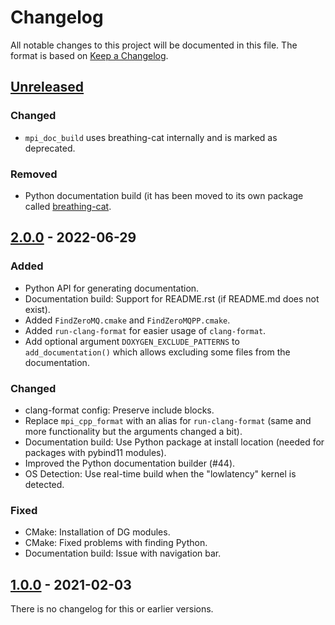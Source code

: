 # Changelog

All notable changes to this project will be documented in this file.
The format is based on [Keep a Changelog](https://keepachangelog.com/en/1.0.0/).


## [Unreleased]
### Changed
- `mpi_doc_build` uses breathing-cat internally and is marked as deprecated.

### Removed
- Python documentation build (it has been moved to its own package called
  [breathing-cat](https://github.com/machines-in-motion/breathing-cat).


## [2.0.0] - 2022-06-29
### Added
- Python API for generating documentation.
- Documentation build: Support for README.rst (if README.md does not exist).
- Added `FindZeroMQ.cmake` and `FindZeroMQPP.cmake`.
- Added `run-clang-format` for easier usage of `clang-format`.
- Add optional argument `DOXYGEN_EXCLUDE_PATTERNS` to `add_documentation()`
  which allows excluding some files from the documentation.

### Changed
- clang-format config: Preserve include blocks.
- Replace `mpi_cpp_format` with an alias for `run-clang-format` (same and more
  functionality but the arguments changed a bit).
- Documentation build: Use Python package at install location (needed for
  packages with pybind11 modules).
- Improved the Python documentation builder (#44).
- OS Detection: Use real-time build when the "lowlatency" kernel is detected.

### Fixed
- CMake: Installation of DG modules.
- CMake: Fixed problems with finding Python.
- Documentation build: Issue with navigation bar.


## [1.0.0] - 2021-02-03

There is no changelog for this or earlier versions.


[Unreleased]: https://github.com/machines-in-motion/real_time_tools/compare/v2.0.0...HEAD
[2.0.0]: https://github.com/machines-in-motion/real_time_tools/compare/v1.0.0...v2.0.0
[1.0.0]: https://github.com/machines-in-motion/real_time_tools/releases/tag/v1.0.0
